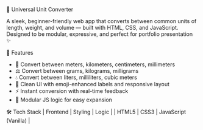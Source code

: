 🔄 Universal Unit Converter

A sleek, beginner-friendly web app that converts between common units of length, weight, and volume — built with HTML, CSS, and JavaScript. Designed to be modular, expressive, and perfect for portfolio presentation ✨

🚀 Features
- 📏 Convert between meters, kilometers, centimeters, millimeters
- ⚖️ Convert between grams, kilograms, milligrams
- 💧 Convert between liters, milliliters, cubic meters
- 🎨 Clean UI with emoji-enhanced labels and responsive layout
- ⚡ Instant conversion with real-time feedback
- 🧠 Modular JS logic for easy expansion

🛠️ Tech Stack
| Frontend | Styling | Logic | 
| HTML5 | CSS3 | JavaScript (Vanilla) | 
